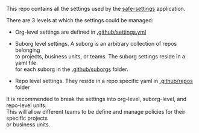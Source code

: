 This repo contains all the settings used by the [safe-settings](https://github.com/github/safe-settings) application.

There are 3 levels at which the settings could be managed:
   - Org-level settings are defined in [.github/settings.yml](.github/settings.yml)    

   - Suborg level settings. A suborg is an arbitrary collection of repos belonging  
    to projects, business units, or teams. The suborg settings reside in a yaml file  
     for each suborg in the [.github/suborgs](.github/suborgs) folder.    

   - Repo level settings. They reside in a repo specific yaml in [.github/repos](.github/repos) folder  

It is recommended to break the settings into org-level, suborg-level, and repo-level units.  
This will allow different teams to be define and manage policies for their specific projects  
or business units.
